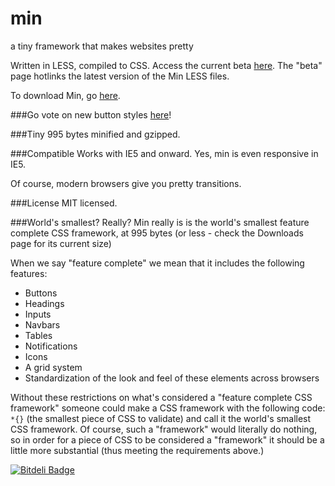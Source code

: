 min
===

a tiny framework that makes websites pretty

Written in LESS, compiled to CSS. Access the current beta [here](http://minfwk.com/beta.html). The "beta" page hotlinks the latest version of the Min LESS files.

To download Min, go [here](http://minfwk.com/download.html).

###Go vote on new button styles [here](https://github.com/OwenVersteeg/min/issues/6)!

###Tiny
995 bytes minified and gzipped.

###Compatible
Works with IE5 and onward. Yes, min is even responsive in IE5.

Of course, modern browsers give you pretty transitions.

###License
MIT licensed.

###World's smallest? Really?
Min really is is the world's smallest feature complete CSS framework, at 995 bytes (or less - check the Downloads page for its current size)

When we say "feature complete" we mean that it includes the following features:
 - Buttons
 - Headings
 - Inputs
 - Navbars
 - Tables
 - Notifications
 - Icons
 - A grid system
 - Standardization of the look and feel of these elements across browsers

Without these restrictions on what's considered a "feature complete CSS framework" someone could make a CSS framework with the following code: `*{}` (the smallest piece of CSS to validate) and call it the world's smallest CSS framework. Of course, such a "framework" would literally do nothing, so in order for a piece of CSS to be considered a "framework" it should be a little more substantial (thus meeting the requirements above.)

[![Bitdeli Badge](https://d2weczhvl823v0.cloudfront.net/OwenVersteeg/min/trend.png)](https://bitdeli.com/free "Bitdeli Badge")
